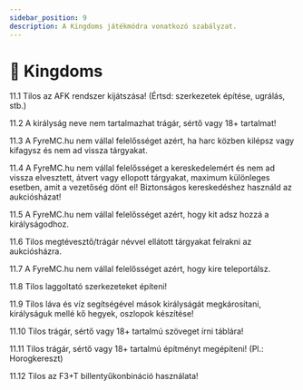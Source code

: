 ```yaml
---
sidebar_position: 9
description: A Kingdoms játékmódra vonatkozó szabályzat.
---
```


# 👑 Kingdoms

11.1 Tilos az AFK rendszer kijátszása! (Értsd: szerkezetek építése, ugrálás, stb.)

11.2 A királyság neve nem tartalmazhat trágár, sértő vagy 18+ tartalmat!

11.3 A FyreMC.hu nem vállal felelősséget azért, ha harc közben kilépsz vagy kifagysz és nem ad vissza tárgyakat.

11.4 A FyreMC.hu nem vállal felelősséget a kereskedelemért és nem ad vissza elvesztett, átvert vagy ellopott tárgyakat, maximum különleges esetben, amit a vezetőség dönt el! Biztonságos kereskedéshez használd az aukciósházat!

11.5 A FyreMC.hu nem vállal felelősséget azért, hogy kit adsz hozzá a királyságodhoz.

11.6 Tilos megtévesztő/trágár névvel ellátott tárgyakat felrakni az aukciósházra.

11.7 A FyreMC.hu nem vállal felelősséget azért, hogy kire teleportálsz.

11.8 Tilos laggoltató szerkezeteket építeni!

11.9 Tilos láva és víz segítségével mások királyságát megkárosítani, királyságuk mellé kő hegyek, oszlopok készítése!

11.10 Tilos trágár, sértő vagy 18+ tartalmú szöveget írni táblára!

11.11 Tilos trágár, sértő vagy 18+ tartalmú építményt megépíteni! (Pl.: Horogkereszt)

11.12 Tilos az F3+T billentyűkonbináció használata!

